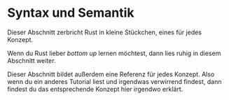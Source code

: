 # Syntax und Semantik

Dieser Abschnitt zerbricht Rust in kleine Stückchen,
eines für jedes Konzept.

Wenn du Rust lieber *bottom up* lernen möchtest,
dann lies ruhig in diesem Abschnitt weiter.

Dieser Abschnitt bildet außerdem eine Referenz für jedes Konzept.
Also wenn du ein anderes Tutorial liest und irgendwas verwirrend findest,
dann findest du das entsprechende Konzept hier irgendwo erklärt.